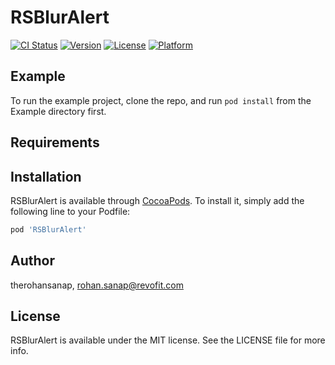# RSBlurAlert

[![CI Status](https://img.shields.io/travis/therohansanap/RSBlurAlert.svg?style=flat)](https://travis-ci.org/therohansanap/RSBlurAlert)
[![Version](https://img.shields.io/cocoapods/v/RSBlurAlert.svg?style=flat)](https://cocoapods.org/pods/RSBlurAlert)
[![License](https://img.shields.io/cocoapods/l/RSBlurAlert.svg?style=flat)](https://cocoapods.org/pods/RSBlurAlert)
[![Platform](https://img.shields.io/cocoapods/p/RSBlurAlert.svg?style=flat)](https://cocoapods.org/pods/RSBlurAlert)

## Example

To run the example project, clone the repo, and run `pod install` from the Example directory first.

## Requirements

## Installation

RSBlurAlert is available through [CocoaPods](https://cocoapods.org). To install
it, simply add the following line to your Podfile:

```ruby
pod 'RSBlurAlert'
```

## Author

therohansanap, rohan.sanap@revofit.com

## License

RSBlurAlert is available under the MIT license. See the LICENSE file for more info.
